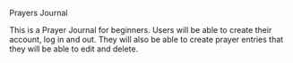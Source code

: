 Prayers Journal

This is a Prayer Journal for beginners. Users will be able to create their account, log in and out. They will also be able to create prayer entries that they will be able to edit and delete. 
